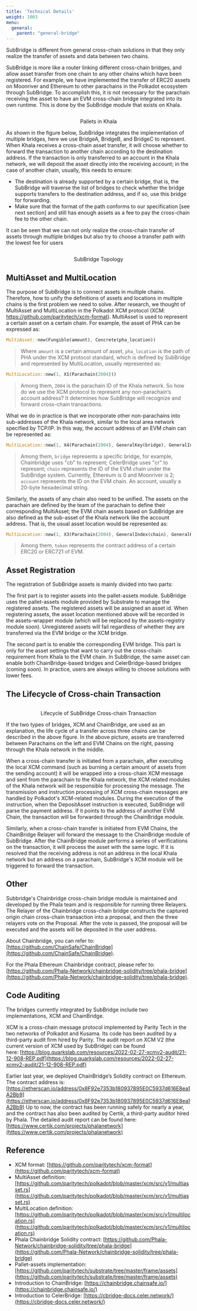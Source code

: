 ```yaml
---
title: 'Technical Details'
weight: 1003
menu:
  general:
    parent: "general-bridge"
---
```


SubBridge is different from general cross-chain solutions in that they only realize the transfer of assets and data between two chains.

SubBridge is more like a router linking different cross-chain bridges, and allow asset transfer from one chain to any other chains which have been registered. For example, we have implemented the transfer of ERC20 assets on Moonriver and Ethereum to other parachains in the Polkadot ecosystem through SubBridge. To accomplish this, it is not necessary for the parachain receiving the asset to have an EVM cross-chain bridge integrated into its own runtime. This is done by the SubBridge module that exists on Khala.

<p>
    <img src="/images/general/subbridge-pallets.png" style="background-color:white;" alt>
    <figcaption align = "center">Pallets in Khala</figcaption>
</p>

As shown in the figure below, SubBridge integrates the implementation of multiple bridges, here we use BridgeA, BridgeB, and BridgeC to represent. When Khala receives a cross-chain asset transfer, it will choose whether to forward the transaction to another chain according to the destination address. If the transaction is only transferred to an account in the Khala network, we will deposit the asset directly into the receiving account; in the case of another chain, usually, this needs to ensure:

- The destination is already supported by a certain bridge, that is, the SubBridge will traverse the list of bridges to check whether the bridge supports transfers to the destination address, and if so, use this bridge for forwarding.
- Make sure that the format of the path conforms to our specification [see next section] and still has enough assets as a fee to pay the cross-chain fee to the other chain.

It can be seen that we can not only realize the cross-chain transfer of assets through multiple bridges but also try to choose a transfer path with the lowest fee for users

<p>
    <img src="/images/general/subbridge-topology.png" style="background-color:white;" alt>
    <figcaption align = "center">SubBridge Topology</figcaption>
</p>

## MultiAsset and MultiLocation

The purpose of SubBridge is to connect assets in multiple chains. Therefore, how to unify the definitions of assets and locations in multiple chains is the first problem we need to solve. After research, we thought of MultiAsset and MultiLocation in the Polkadot XCM protocol (XCM: https://github.com/paritytech/xcm-format). MultiAsset is used to represent a certain asset on a certain chain. For example, the asset of PHA can be expressed as:

```rust
MultiAsset::new(Fungible(amount), Concrete(pha_location))
```

> Where `amount` is a certain amount of asset, `pha_location` is the path of PHA under the XCM protocol standard, which is defined by SubBridge and represented by MultiLocation, usually represented as:
>

```rust
MultiLocation::new(1, X1(Parachain(2004)))
```

> Among them, `2004` is the parachain ID of the Khala network. So how do we use the XCM protocol to represent any non-parachain‘s account address? It determines how SubBridge will recognize and forward cross-chain transactions.
>

What we do in practice is that we incorporate other non-parachains into sub-addresses of the Khala network, similar to the local area network specified by TCP/IP. In this way, the account address of an EVM chain can be represented as:

```rust
MultiLocation::new(1, X4(Parachain(2004), GeneralKey(bridge), GeneralIndex(chain), GeneralKey(account)))
```

> Among them, `bridge` represents a specific bridge, for example, Chainbridge uses "cb" to represent; CelerBridge uses "cr" to represent; `chain` represents the ID of the EVM chain under the SubBridge system. Currently, Ethereum is 0 and Moonriver is 2; `account` represents the ID on the EVM chain. An account, usually a 20-byte hexadecimal string.
>

Similarly, the assets of any chain also need to be unified. The assets on the parachain are defined by the team of the parachain to define their corresponding MultiAsset; the EVM chain assets based on SubBridge are also defined as the sub-asset of the Khala network like the account address. That is, the usual asset location would be represented as:

```rust
MultiLocation::new(1, X3(Parachain(2004), GeneralIndex(chain), GeneralKey(token)))
```

> Among them, `token` represents the contract address of a certain ERC20 or ERC721 of EVM.
>

## Asset Registration

The registration of SubBridge assets is mainly divided into two parts:

The first part is to register assets into the pallet-assets module. SubBridge uses the pallet-assets module provided by Substrate to manage the registered assets. The registered assets will be assigned an asset id. When registering assets, the asset location mentioned above will be recorded in the assets-wrapper module (which will be replaced by the assets-registry module soon). Unregistered assets will fail regardless of whether they are transferred via the EVM bridge or the XCM bridge.

The second part is to enable the corresponding EVM bridge. This part is only for the asset settings that want to carry out the cross-chain requirement from Khala to the EVM chain. In SubBridge, the same asset can enable both ChainBridge-based bridges and CelerBridge-based bridges (coming soon). In practice, users are always willing to choose solutions with lower fees.

## The Lifecycle of Cross-chain Transaction

<p>
    <img src="/images/general/subbridge-lifecycle.png" style="background-color:white;" alt>
    <figcaption align = "center">Lifecycle of SubBridge Cross-chain Transaction</figcaption>
</p>

If the two types of bridges, XCM and ChainBridge, are used as an explanation, the life cycle of a transfer across three chains can be described in the above figure. In the above picture, assets are transferred between Parachains on the left and EVM Chains on the right, passing through the Khala network in the middle.

When a cross-chain transfer is initiated from a parachain, after executing the local XCM command (such as burning a certain amount of assets from the sending account) it will be wrapped into a cross-chain XCM message and sent from the parachain to the Khala network, the XCM related modules of the Khala network will be responsible for processing the message. The transmission and instruction processing of XCM cross-chain messages are handled by Polkadot's XCM-related modules. During the execution of the instruction, when the DepositAsset instruction is executed, SubBridge will parse the payment address. If it points to the address of another EVM Chain, the transaction will be forwarded through the ChainBridge module.

Similarly, when a cross-chain transfer is initiated from EVM Chains, the ChainBridge Relayer will forward the message to the ChainBridge module of SubBridge. After the ChainBridge module performs a series of verifications on the transaction, it will process the asset with the same logic. If it is resolved that the receiving address is not an address in the local Khala network but an address on a parachain, SubBridge's XCM module will be triggered to forward the transaction.

## Other

Subbridge's Chainbridge cross-chain bridge module is maintained and developed by the Phala team and is responsible for running three Relayers. The Relayer of the Chainbridge cross-chain bridge constructs the captured origin chain cross-chain transaction into a proposal, and then the three relayers vote on the Proposal. After the vote is passed, the proposal will be executed and the assets will be deposited in the user address.

About Chainbridge, you can refer to: [https://github.com/ChainSafe/ChainBridge](https://github.com/ChainSafe/ChainBridge).

For the Phala Ethereum Chainbridge contract, please refer to: [https://github.com/Phala-Network/chainbridge-solidity/tree/phala-bridge](https://github.com/Phala-Network/chainbridge-solidity/tree/phala-bridge).

## Code Auditing

The bridges currently integrated by SubBridge include two implementations, XCM and ChainBridge.

XCM is a cross-chain message protocol implemented by Parity Tech in the two networks of Polkadot and Kusama. Its code has been audited by a third-party audit firm hired by Parity. The audit report on XCM V2 (the current version of XCM used by SubBridge) can be found here: [https://blog.quarkslab.com/resources/2022-02-27-xcmv2-audit/21-12-908-REP.pdf](https://blog.quarkslab.com/resources/2022-02-27-xcmv2-audit/21-12-908-REP.pdf)

Earlier last year, we deployed ChainBridge’s Solidity contract on Ethereum. The contract address is: [https://etherscan.io/address/0x8F92e7353b180937895E0C5937d616E8ea1A2Bb9](https://etherscan.io/address/0x8F92e7353b180937895E0C5937d616E8ea1A2Bb9)
Up to now, the contract has been running safely for nearly a year, and the contract has also been audited by Certik, a third-party auditor hired by Phala. The detailed audit report can be found here: [https://www.certik.com/projects/phalanetwork](https://www.certik.com/projects/phalanetwork)

## Reference

- XCM format: [https://github.com/paritytech/xcm-format](https://github.com/paritytech/xcm-format)
- MultiAsset definition: [https://github.com/paritytech/polkadot/blob/master/xcm/src/v1/multiasset.rs](https://github.com/paritytech/polkadot/blob/master/xcm/src/v1/multiasset.rs)
- MultiLocation definition: [https://github.com/paritytech/polkadot/blob/master/xcm/src/v1/multilocation.rs](https://github.com/paritytech/polkadot/blob/master/xcm/src/v1/multilocation.rs)
- Phala Chainbridge Solidity contract: [https://github.com/Phala-Network/chainbridge-solidity/tree/phala-bridge](https://github.com/Phala-Network/chainbridge-solidity/tree/phala-bridge)
- Pallet-assets implementation: [https://github.com/paritytech/substrate/tree/master/frame/assets](https://github.com/paritytech/substrate/tree/master/frame/assets)
- Introduction to ChainBridge: [https://chainbridge.chainsafe.io/](https://chainbridge.chainsafe.io/)
- Introduction to CelerBridge: [https://cbridge-docs.celer.network/](https://cbridge-docs.celer.network/)
